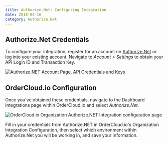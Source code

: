 ```yaml
---
title: Authorize.Net: Configuring Integration
date: 2018-04-16
category: Authorize.Net
---
```



##  Authorize.Net Credentials

To configure your integration, register for an account on
[Authorize.Net](https://www.authorize.net/solutions/merchantsolutions/pricing/)
or log into your existing account. Navigate to _Account > Settings_ to obtain
your API Login ID and Transaction Key.

![Authorize.NET Account Page, API Credentials and Keys]({attach}/images/docs-guides/integrations/authorizenet/authorize-net-credentials.png)



##  OrderCloud.io Configuration

Once you've obtained these credentials, navigate to the Dashboard
Integrations page within OrderCloud.io and select *Authorize.Net*.

![OrderCloud.io Organization Authorize.NET Integration configuration page]({attach}/images/docs-guides/integrations/authorizenet/authorize-net-configuration.png)

Fill in your credentials from Authorize.NET in OrderCloud.io's Organization Integration Configuration, then select which environment
within Authorize.Net you will be working in, and save your information.

